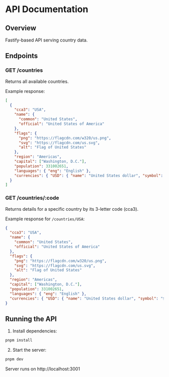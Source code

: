 # API Documentation

## Overview
Fastify-based API serving country data.

## Endpoints

### GET /countries
Returns all available countries.

Example response:
```json
[
  {
    "cca3": "USA",
    "name": {
      "common": "United States",
      "official": "United States of America"
    },
    "flags": {
      "png": "https://flagcdn.com/w320/us.png",
      "svg": "https://flagcdn.com/us.svg",
      "alt": "Flag of United States"
    },
    "region": "Americas",
    "capital": ["Washington, D.C."],
    "population": 331002651,
    "languages": { "eng": "English" },
    "currencies": { "USD": { "name": "United States dollar", "symbol": "$" } }
  }
]
```

### GET /countries/:code
Returns details for a specific country by its 3-letter code (cca3).

Example response for `/countries/USA`:
```json
{
  "cca3": "USA",
  "name": {
    "common": "United States",
    "official": "United States of America"
  },
  "flags": {
    "png": "https://flagcdn.com/w320/us.png",
    "svg": "https://flagcdn.com/us.svg",
    "alt": "Flag of United States"
  },
  "region": "Americas",
  "capital": ["Washington, D.C."],
  "population": 331002651,
  "languages": { "eng": "English" },
  "currencies": { "USD": { "name": "United States dollar", "symbol": "$" } }
}
```

## Running the API
1. Install dependencies:
```bash
pnpm install
```

2. Start the server:
```bash
pnpm dev
```

Server runs on http://localhost:3001
